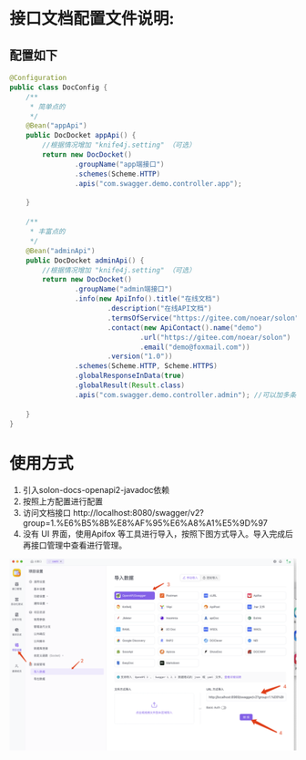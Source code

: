 # 接口文档配置文件说明:

## 配置如下
```java
@Configuration
public class DocConfig {
    /**
     * 简单点的
     */
    @Bean("appApi")
    public DocDocket appApi() {
        //根据情况增加 "knife4j.setting" （可选）
        return new DocDocket()
                .groupName("app端接口")
                .schemes(Scheme.HTTP)
                .apis("com.swagger.demo.controller.app");

    }

    /**
     * 丰富点的
     */
    @Bean("adminApi")
    public DocDocket adminApi() {
        //根据情况增加 "knife4j.setting" （可选）
        return new DocDocket()
                .groupName("admin端接口")
                .info(new ApiInfo().title("在线文档")
                        .description("在线API文档")
                        .termsOfService("https://gitee.com/noear/solon")
                        .contact(new ApiContact().name("demo")
                                .url("https://gitee.com/noear/solon")
                                .email("demo@foxmail.com"))
                        .version("1.0"))
                .schemes(Scheme.HTTP, Scheme.HTTPS)
                .globalResponseInData(true)
                .globalResult(Result.class)
                .apis("com.swagger.demo.controller.admin"); //可以加多条，以包名为单位

    }
}
```

# 使用方式
1. 引入solon-docs-openapi2-javadoc依赖
2. 按照上方配置进行配置
3. 访问文档接口 http://localhost:8080/swagger/v2?group=1.%E6%B5%8B%E8%AF%95%E6%A8%A1%E5%9D%97
4. 没有 UI 界面，使用Apifox 等工具进行导入，按照下图方式导入。导入完成后再接口管理中查看进行管理。

<img src="option.png">